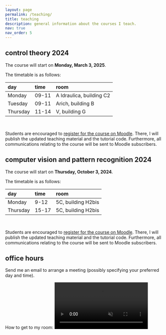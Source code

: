 ```yaml
---
layout: page
permalink: /teaching/
title: teaching
description: general information about the courses I teach. 
nav: true
nav_order: 5
---
```

## control theory 2024
The course will start on **Monday, March 3, 2025**.

The timetable is as follows:

| day         | time        | room     |
| :---        |    :---   |          :--- |
| Monday      | 09-11       | A Idraulica, building C2   |
| Tuesday   | 09-11        | Arich, building B      |
| Thursday   | 11-14        | V, building G      |

&nbsp;  

Students are encouraged to [register for the course on Moodle](https://moodle2.units.it/course/view.php?id=15122). There, I will publish the updated teaching material and the tutorial code. Furthermore, all communications relating to the course will be sent to Moodle subscribers.

## computer vision and pattern recognition 2024
The course will start on **Thursday, October 3, 2024**. 

The timetable is as follows:

| day         | time        | room     |
| :---        |    :---   |          :--- |
| Monday      | 9-12       | 5C, building H2bis   |
| Thursday   | 15-17       | 5C, building H2bis   |

&nbsp; 

Students are encouraged to [register for the course on Moodle](https://moodle2.units.it/course/view.php?id=14024). There, I will publish the updated teaching material and the tutorial code. Furthermore, all communications relating to the course will be sent to Moodle subscribers. 

## office hours
Send me an email to arrange a meeting (possibly specifying your preferred day and time).

How to get to my room:
<video src="https://user-images.githubusercontent.com/47215410/271945836-be66b942-61df-4217-854e-b4dcfad3a40b.mp4" data-canonical-src="https://user-images.githubusercontent.com/47215410/271945836-be66b942-61df-4217-854e-b4dcfad3a40b.mp4" controls="controls" muted="muted" class="d-block rounded-bottom-2 border-top width-fit" style="max-height:640px">
</video>

<!-- 
 <div  id="test">
    <img src="" name="canvas" />
</div> 

<script>
window.onload="displayImage();"
//create an array named imagesArray that contains the seven image file names
//dog.jpg, fox.jpg, mouse.jpg, alligator.jpg, fish.jpg, parrot.jpg and cat.jpg
var imagesArray = [ "/assets/img/code-screenshot.png","/assets/img/prof_pic.jpg"];
//create a function named displayImage
//it should not have any values passed into it
function displayImage(){
    //the first statement should generate a random number in the range 0 to 6 (the subscript values of the image file names in the imagesArray)
    var num = Math.floor(Math.random() * 2); // 0...6
    //the second statement display the random image from the imagesArray array in the canvas image using the random number as the subscript value
    document.canvas.src = imagesArray[num];
}
//remember the subscript values of the array are 0 to 6 (seven elements) zero based array
//you will have to subtract 1 from the random number generated to account for the zero based array
displayImage();
</script> -->
